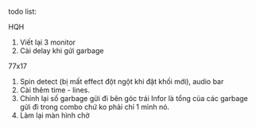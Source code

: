 todo list:

HQH
1. Viết lại 3 monitor 
2. Cài delay khi gửi garbage

77x17
1. Spin detect (bị mất effect đột ngột khi đặt khối mới), audio bar
3. Cài thêm time - lines.
4. Chỉnh lại số garbage gửi đi bên góc trái Infor là tổng của các garbage gửi đi trong combo chứ ko phải chỉ 1 mình nó.
5. Làm lại màn hình chờ